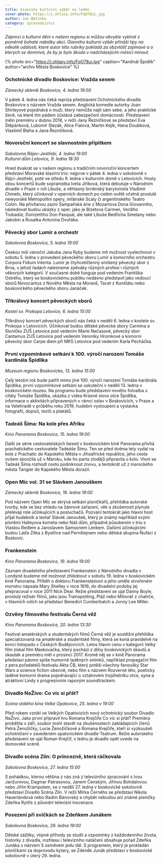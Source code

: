 ```yaml
---
title: Gianniho kulturní výběr na leden
cover-photo: https://i.ohlasy.info/FqO78ui.jpg
author: Jan Bařinka
category: zpravodajství
---
```


*Zájemci o kulturní dění v našem regionu si můžou obvykle vybírat z poměrně bohaté nabídky akcí. Gianniho kulturní výběr přináší tipy na několik událostí, které autor této rubriky pokládá za obzvlášť zajímavé a o kterých se domnívá, že by je bylo škoda v nadcházejícím měsíci minout.*

{% photo src="https://i.ohlasy.info/FqO78ui.jpg" caption="Kardinál Špidlík" author="archiv Města Boskovice" %}

### Ochotnické divadlo Boskovice: Vražda sexem

*Zámecký skleník Boskovice, 4. ledna 19:00*

V pátek 4. ledna nás čeká repríza představení Ochotnického divadla Boskovice s názvem Vražda sexem. Anglická komedie autorky Joan Shirleyové pojednává o muži, který nemůže najít sám sebe, a jeho praktické ženě, na které tím pádem zůstává zabezpečení domácnosti. Představení mělo premiéru v dubnu 2018, v režii Jany Řezníčkové se představí Eva Štěpánková, Lubomír Slezák, Alice Fialová, Martin Kejík, Hana Doubková, Vlastimil Blaha a Jana Řezníčková.

### Novoroční koncert se slavnostním přípitkem

*Sokolovna Rájec-Jestřebí, 4. ledna 19:00*  
*Kulturní dům Letovice, 9. ledna 18:30*

Hned dvakrát se v našem regionu s tradičním novoroční koncertem představí Moravské klavirní trio: nejprve v pátek 4. ledna v sokolovně v Rájci-Jestřebí, poté ve středu 9. ledna v kulturním domě v Letovicích. Hosty obou koncertů bude sopranistka Iveta Jiříková, která debutuje v Národním divadle v Praze v roli Libuše, a věhlasný brněnský barytonista Vladimír Chmelo, který účinkoval v operních domech po celém světě včetně proslulé newyorské Metropolitní opery, milánské Scaly či argentinského Teatro Colon. Na přivítanou zazní Šampaňská árie z Mozartova Dona Giovanniho, následovat budou ukázky z oper, jako je Bizetova Carmen, Verdiho Trubadúr, Donizettiho Don Pasqual, ale také Libuše Bedřicha Smetany nebo Jakobín a Rusalka Antonína Dvořáka.

### Pěvecký sbor Lumír a orchestr

*Sokolovna Boskovice, 5. ledna 19:00*

Českou mši vánoční Jakuba Jana Ryby budeme mít možnost vyslechnout v sobotu 5. ledna v provedení pěveckého sboru Lumír a komorního orchestru Corpora Fidium Intenta. Lumír je čtyřicetičlenný smíšený pěvecký sbor z Brna, v jehož řadách nalezneme zpěváky různých profesí i různých věkových kategorií. V současné době funguje pod vedením Františka Ostrého, který se boskovickému publiku nedávno představil jako vedoucí sborů Novocantus z Nového Města na Moravě, Tacet z Kunštátu nebo boskovického pěveckého sboru Janáček.

### Tříkrálový koncert pěveckých sborů

*Kostel sv. Prokopa Letovice, 6. ledna 15:00*

Tříkrálový koncert pěveckých sborů nás čeká v neděli 6. ledna v kostele sv. Prokopa v Letovicích. Účinkovat budou dětské pěvecké sbory Carmina a Sluníčko ZUŠ Letovice pod vedením Marie Nečasové, pěvecký sbor Cantamus ZUŠ Letovice pod vedením Veroniky Hromkové a komorní pěvecký sbor Carpe diem při MKS Letovice pod vedením Karla Pecháčka.

### První vzpomínkové setkání k 100. výročí narození Tomáše kardinála Špidlíka

*Muzeum regionu Boskovicka, 13. ledna 15:00*

Celý letošní rok bude patřit mimo jiné 100. výročí narození Tomáše kardinála Špidlíka, první vzpomínkové setkání se uskuteční v neděli 13. ledna v boskovickém muzeu. Na programu bude představení nového fotoalba s citáty Tomáše Špidlíka, ukázka z videa Krásné slovo otce Špidlíka, informace o aktivitách připravených v rámci oslav v Boskovicích, v Praze a na Velehradě v průběhu roku 2019, hudební vystoupení a výstavka fotografií, dopisů, textů a plakátů.

### Tadeáš Šíma: Na kole přes Afriku

*Kino Panorama Boskovice, 15. ledna 19:00*

Další ze série cestovatelských besed v boskovickém kině Panorama přivítá prachatického cestovatele Tadeáše Šímu. Ten se před dvěma lety vydal na kole z Prachatic do Kapského Města v Jihoafrické republice, jeho cesta ovšem skončila už v Maroku, kde ho parta zlodějů připravila o kolo. Vloni se Tadeáš Šíma rozhodl cestu podniknout znovu, a tentokrát už z marockého města Tangier do Kapského Města dorazil.

### Open Mic vol. 31 se Slávkem Janouškem

*Zámecký skleník Boskovice, 16. ledna 19:00*

Pod názvem Open Mic se skrývá setkání písničkářů, přehlídka autorské tvorby, kde se bez ohledu na žánrové zařazení, věk a zkušenosti plynule přelévají role účinkujících a posluchačů. Pozvání tentokrát jako hlavní host přijal hudebník a textař Slávek Janoušek, který je známý například svými písněmi Halleyova kometa nebo Náš dům, případně působením v triu s Vlastou Redlem a Jaroslavem Samsonem Lenkem. Dalšími účinkujícími budou Láďa Zítka z Bystřice nad Pernštejnem nebo dětská skupina Ňufáci z Boskovic.

### Frankenstein

*Kino Panorama Boskovice, 19. ledna 19:00*

Záznam divadelního představení Frankenstein z Národního divadla v Londýně budeme mít možnost zhlédnout v sobotu 19. ledna v boskovickém kině Panorama. Příběh o doktoru Frankensteinovi a jeho uměle stvořeném monstru napsala Mary Shelley v roce 1816, do divadelní podoby jej přepracoval v roce 2011 Nick Dear. Režie představení se ujal Danny Boyle, proslulý režisér filmů, jako jsou Trainspotting, Pláž nebo Milionář z chatrče, v hlavních rolích se představí Benedict Cumberbatch a Jonny Lee Miller.

### Ozvěny filmového festivalu Černá věž

*Kino Panorama Boskovice, 20. ledna 13:30*

Festival amatérských a studentských filmů Černá věž je soutěžní přehlídka specializovaná na amatérské a studentské filmy, která se koná pravidelně na konci listopadu v Českých Budějovicích. Letos hlavní cenu v kategorii Velký film získal film Maskovačka, který pochází z dílny boskovických skautů a skautek a premiéru měl v prosinci 2017. Kromě něj se v kině Panorama představí pásmo spíše humorně laděných snímků, například propagační film z pera pořadatelů festivalu Akta ČB, který potěší všechny fanoušky Star Wars a science fiction obecně, nebo film s názvem Rozverné léto, poeticky laděné komorní drama pojednávající o vztahovém trojúhelníku otce, syna a atraktivní Lindy s progresivním rapovým soundtrackem.

### Divadlo NaŽivo: Co víc si přát?

*Scéna stálého kina Velké Opatovice, 25. ledna v 19:00*

Před rokem vznikl ve Velkých Opatovicích nový ochotnický soubor Divadlo NaŽivo. Jako první připravil hru Romana Krejčíře Co víc si přát? Premiéra proběhla v září, soubor mohl stavět na zkušenostech zakládajících členů Petra Ženožičky, Lucie Ženožičkové a Romana Krejčíře, kteří si vyzkoušeli ochotničení v zavedeném opatovickém divadle Teatrum. Režie autorského představení se ujal Roman Krejčíř, v lednu je divadlo opět uvede na domovské scéně.

### Divadlo scéna Zlín: O princezně, která ráčkovala

*Sokolovna Boskovice, 27. ledna 15:00*

S pohádkou, kterou většina z nás zná z televizního zpracování s Ivou Janžurovou, Dagmar Patrasovou, Janem Čenským, Jiřinou Bohdalovou nebo Jiřím Krampolem, se v neděli 27. ledna v boskovické sokolovně představí Divadlo Scéna Zlín. V režii Mirka Černého se představí Nikola Hauerlandová nebo Radim Bánovský a chybět nebudou ani známé písničky Zdeňka Rytíře z původní televizní inscenace.

### Posezení při svíčkách se Zdeňkem Junákem

*Sokolovna Boskovice, 29. ledna 19:00*

Dětské zážitky, vtipné příhody ze studií a vzpomínky z každodenního života, historky z divadla, rozhlasu i televizního natáčení obsahuje pořad Zdeňka Junáka s názvem S úsměvem jedu dál. S programem, který je prokládán písničkami za doprovodu kytary, se Zdeněk Junák představí v boskovické sokolovně v úterý 29. ledna.
